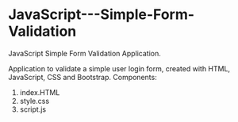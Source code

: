 # JavaScript---Simple-Form-Validation
JavaScript Simple Form Validation Application.

Application to validate a simple user login form, created with HTML, JavaScript, CSS and Bootstrap. 
Components:
1. index.HTML
2. style.css
3. script.js
